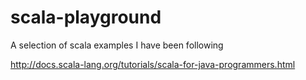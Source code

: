 # scala-playground
A selection of scala examples I have been following 

http://docs.scala-lang.org/tutorials/scala-for-java-programmers.html

